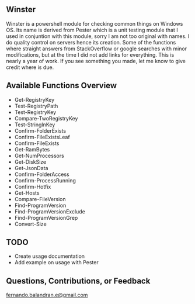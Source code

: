 ## Winster

Winster is a powershell module for checking common things on Windows OS. Its name is derived from Pester which is a unit testing module that I used in conjuntion with this module, sorry I am not too original with names. I do quality control on servers hence its creation. Some of the functions where straight answers from StackOverflow or google searches with minor modifications, but at the time I did not add links for everything. This is nearly a year of work. If you see something you made, let me know to give credit where is due.

## Available Functions Overview

- Get-RegistryKey
- Test-RegistryPath
- Test-RegistryKey
- Compare-TwoRegistryKey
- Test-StringInKey
- Confirm-FolderExists
- Confirm-FileExistsLeaf
- Confirm-FileExists
- Get-RamBytes
- Get-NumProcessors
- Get-DiskSize
- Get-JsonData
- Confirm-FolderAccess
- Confirm-ProcessRunning
- Confirm-Hotfix
- Get-Hosts
- Compare-FileVersion
- Find-ProgramVersion
- Find-ProgramVersionExclude
- Find-ProgramVersionGrep
- Convert-Size

## TODO

- Create usage documentation
- Add example on usage with Pester

## Questions, Contributions, or Feedback

fernando.balandran.e@gmail.com